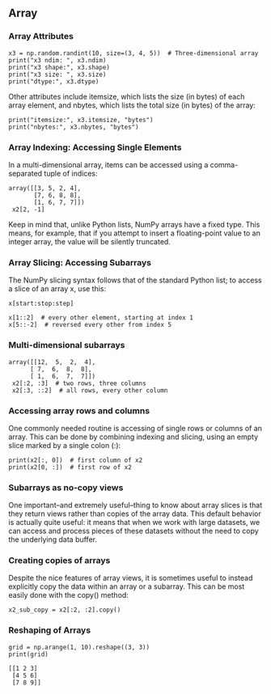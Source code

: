 
## Array
### Array Attributes
```
x3 = np.random.randint(10, size=(3, 4, 5))  # Three-dimensional array
print("x3 ndim: ", x3.ndim)
print("x3 shape:", x3.shape)
print("x3 size: ", x3.size)
print("dtype:", x3.dtype)
```

Other attributes include itemsize, which lists the size (in bytes) of each array element, and nbytes, which lists the total size (in bytes) of the array:
```
print("itemsize:", x3.itemsize, "bytes")
print("nbytes:", x3.nbytes, "bytes")
```

### Array Indexing: Accessing Single Elements
In a multi-dimensional array, items can be accessed using a comma-separated tuple of indices:
```
array([[3, 5, 2, 4],
       [7, 6, 8, 8],
       [1, 6, 7, 7]])
 x2[2, -1]
 ```
Keep in mind that, unlike Python lists, NumPy arrays have a fixed type. This means, for example, that if you attempt to insert a floating-point value to an integer array, the value will be silently truncated.

### Array Slicing: Accessing Subarrays
 The NumPy slicing syntax follows that of the standard Python list; to access a slice of an array x, use this:
 ```
 x[start:stop:step]
 
 x[1::2]  # every other element, starting at index 1
 x[5::-2]  # reversed every other from index 5
 ```
 
 ### Multi-dimensional subarrays
 ```
 array([[12,  5,  2,  4],
       [ 7,  6,  8,  8],
       [ 1,  6,  7,  7]])
  x2[:2, :3]  # two rows, three columns
  x2[:3, ::2]  # all rows, every other column
  ```
 
### Accessing array rows and columns
One commonly needed routine is accessing of single rows or columns of an array. This can be done by combining indexing and slicing, using an empty slice marked by a single colon (:):
```
print(x2[:, 0])  # first column of x2
print(x2[0, :])  # first row of x2
```

### Subarrays as no-copy views
One important–and extremely useful–thing to know about array slices is that they return views rather than copies of the array data.
This default behavior is actually quite useful: it means that when we work with large datasets, we can access and process pieces of these datasets without the need to copy the underlying data buffer.

### Creating copies of arrays
Despite the nice features of array views, it is sometimes useful to instead explicitly copy the data within an array or a subarray. This can be most easily done with the copy() method:
```
x2_sub_copy = x2[:2, :2].copy()
```

### Reshaping of Arrays
```
grid = np.arange(1, 10).reshape((3, 3))
print(grid)

[[1 2 3]
 [4 5 6]
 [7 8 9]]
 ```

